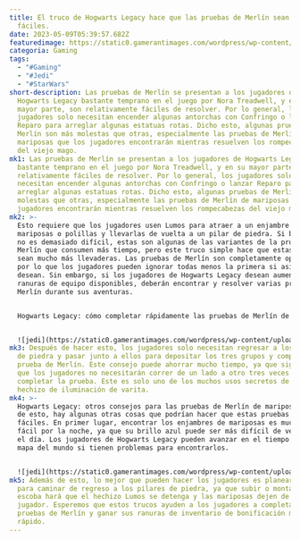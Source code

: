 ```yaml
---
title: El truco de Hogwarts Legacy hace que las pruebas de Merlín sean mucho más
  fáciles.
date: 2023-05-09T05:39:57.682Z
featuredimage: https://static0.gamerantimages.com/wordpress/wp-content/uploads/2023/05/hogwarts-legacy-merlin-trial-trick.jpg?q=50&fit=contain&w=1140&h=&dpr=1.5
categoria: Gaming
tags:
  - "#Gaming"
  - "#Jedi"
  - "#StarWars"
short-description: Las pruebas de Merlín se presentan a los jugadores de
  Hogwarts Legacy bastante temprano en el juego por Nora Treadwell, y en su
  mayor parte, son relativamente fáciles de resolver. Por lo general, los
  jugadores solo necesitan encender algunas antorchas con Confringo o lanzar
  Reparo para arreglar algunas estatuas rotas. Dicho esto, algunas pruebas de
  Merlín son más molestas que otras, especialmente las pruebas de Merlín de
  mariposas que los jugadores encontrarán mientras resuelven los rompecabezas
  del viejo mago.
mk1: Las pruebas de Merlín se presentan a los jugadores de Hogwarts Legacy
  bastante temprano en el juego por Nora Treadwell, y en su mayor parte, son
  relativamente fáciles de resolver. Por lo general, los jugadores solo
  necesitan encender algunas antorchas con Confringo o lanzar Reparo para
  arreglar algunas estatuas rotas. Dicho esto, algunas pruebas de Merlín son más
  molestas que otras, especialmente las pruebas de Merlín de mariposas que los
  jugadores encontrarán mientras resuelven los rompecabezas del viejo mago.
mk2: >-
  Esto requiere que los jugadores usen Lumos para atraer a un enjambre de
  mariposas o polillas y llevarlas de vuelta a un pilar de piedra. Si bien esto
  no es demasiado difícil, estas son algunas de las variantes de la prueba de
  Merlín que consumen más tiempo, pero este truco simple hace que estas pruebas
  sean mucho más llevaderas. Las pruebas de Merlín son completamente opcionales,
  por lo que los jugadores pueden ignorar todas menos la primera si así lo
  desean. Sin embargo, si los jugadores de Hogwarts Legacy desean aumentar sus
  ranuras de equipo disponibles, deberán encontrar y resolver varias pruebas de
  Merlín durante sus aventuras.


  Hogwarts Legacy: cómo completar rápidamente las pruebas de Merlín de mariposas Cuando la mayoría de los jugadores completan las pruebas de Merlín de mariposas, tienden a ir a cada grupo de mariposas individualmente y llevarlos de vuelta a un pilar de piedra uno por uno. Lo que muchos jugadores no saben es que en realidad es posible recolectar los tres enjambres de mariposas al mismo tiempo con Lumos.


  ![jedi](https://static0.gamerantimages.com/wordpress/wp-content/uploads/2023/05/hogwarts-legacy-butterfly-merlin-trials-trick-carry-all-three.jpg?q=50&fit=crop&w=1500&dpr=1.5 "jedi")
mk3: Después de hacer esto, los jugadores solo necesitan regresar a los pilares
  de piedra y pasar junto a ellos para depositar los tres grupos y completar la
  prueba de Merlín. Este consejo puede ahorrar mucho tiempo, ya que significa
  que los jugadores no necesitarán correr de un lado a otro tres veces solo para
  completar la prueba. Este es solo uno de los muchos usos secretos de Lumos, el
  hechizo de iluminación de varita.
mk4: >-
  Hogwarts Legacy: otros consejos para las pruebas de Merlín de mariposas Además
  de esto, hay algunas otras cosas que podrían hacer que estas pruebas sean más
  fáciles. En primer lugar, encontrar los enjambres de mariposas es mucho más
  fácil por la noche, ya que su brillo azul puede ser más difícil de ver durante
  el día. Los jugadores de Hogwarts Legacy pueden avanzar en el tiempo desde el
  mapa del mundo si tienen problemas para encontrarlos.


  ![jedi](https://static0.gamerantimages.com/wordpress/wp-content/uploads/2023/05/hogwarts-legacy-butterfly-merlin-trials.jpg?q=50&fit=crop&w=1500&dpr=1.5 "jedi")
mk5: Además de esto, lo mejor que pueden hacer los jugadores es planear una ruta
  para caminar de regreso a los pilares de piedra, ya que subir o montar la
  escoba hará que el hechizo Lumos se detenga y las mariposas dejen de seguir al
  jugador. Esperemos que estos trucos ayuden a los jugadores a completar estas
  pruebas de Merlín y ganar sus ranuras de inventario de bonificación más
  rápido.
---
```


